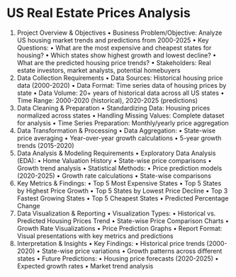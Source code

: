# US Real Estate Prices Analysis

1.	Project Overview & Objectives
•	Business Problem/Objective: Analyze US housing market trends and predictions from 2000-2025
•	Key Questions:
•	What are the most expensive and cheapest states for housing?
•	Which states show highest growth and lowest decline?
•	What are the predicted housing price trends?
•	Stakeholders: Real estate investors, market analysts, potential homebuyers
2.	Data Collection Requirements
•	Data Sources: Historical housing price data (2000-2020)
•	Data Format: Time series data of housing prices by state
•	Data Volume: 20+ years of historical data across all US states
•	Time Range: 2000-2020 (historical), 2020-2025 (predictions)
3.	Data Cleaning & Preparation
•	Standardizing Data: Housing prices normalized across states
•	Handling Missing Values: Complete dataset for analysis
•	Time Series Preparation: Monthly/yearly price aggregation
4.	Data Transformation & Processing
•	Data Aggregation:
•	State-wise price averaging
•	Year-over-year growth calculations
•	5-year growth trends (2015-2020)
5.	Data Analysis & Modeling Requirements
•	Exploratory Data Analysis (EDA):
•	Home Valuation History
•	State-wise price comparisons
•	Growth trend analysis
•	Statistical Methods:
•	Price prediction models (2020-2025)
•	Growth rate calculations
•	State-wise comparisons
6.	Key Metrics & Findings:
•	Top 5 Most Expensive States 
•	Top 5 States by Highest Price Growth 
•	Top 5 States by Lowest Price Decline 
•	Top 3 Fastest Growing States 
•	Top 5 Cheapest States 
•	Predicted Percentage Change 
7.	Data Visualization & Reporting
•	Visualization Types:
•	Historical vs. Predicted Housing Prices Trend
•	State-wise Price Comparison Charts
•	Growth Rate Visualizations
•	Price Prediction Graphs
•	Report Format: Visual presentations with key metrics and predictions
8.	Interpretation & Insights
•	Key Findings:
•	Historical price trends (2000-2020)
•	State-wise price variations
•	Growth patterns across different states
•	Future Predictions:
•	Housing price forecasts (2020-2025)
•	Expected growth rates
•	Market trend analysis
